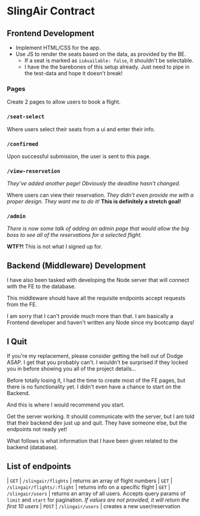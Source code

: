 # SlingAir Contract

## Frontend Development

- Implement HTML/CSS for the app.
- Use JS to render the seats based on the data, as provided by the BE.
  - If a seat is marked as `isAvailable: false`, it shouldn't be selectable.
  - I have the the barebones of this setup already. Just need to pipe in the test-data and hope it doesn't break!

### Pages

Create 2 pages to allow users to book a flight.

### `/seat-select`

Where users select their seats from a ui and enter their info.

### `/confirmed`

Upon successful submission, the user is sent to this page.

### `/view-reservation`

_They've added another page! Obviously the deadline hasn't changed._

Where users can view their reservation. _They didn't even provide me with a proper design. They want me to do it!_ **This is definitely a stretch goal!**

### `/admin`

_There is now some talk of adding an admin page that would allow the big boss to see all of the reservations for a selected flight._

**WTF?!** This is not what I signed up for.

## Backend (Middleware) Development

I have also been tasked with developing the Node server that will connect with the FE to the database.

This middleware should have all the requisite endpoints accept requests from the FE.

I am sorry that I can't provide much more than that. I am basically a Frontend developer and haven't written any Node since my bootcamp days!

## I Quit

If you're my replacement, please consider getting the hell out of Dodge ASAP. I get that you probably can't. I wouldn't be surprised if they locked you in before showing you all of the project details...

Before totally losing it, I had the time to create most of the FE pages, but there is no functionality yet. I didn't even have a chance to start on the Backend.

And this is where I would recommend you start.

Get the server working. It should communicate with the server, but I am told that their backend dev just up and quit. They have someone else, but the endpoints not ready yet!

What follows is what information that I have been given related to the backend (database).

## List of endpoints

| `GET` | `/slingair/flights` | returns an array of flight numbers
| `GET` | `/slingair/flights/:flight` | returns info on a specific flight
| `GET` | `/slingair/users` | returns an array of all users. Accepts query params of `limit` and `start` for pagination. _If values are not provided, it will return the first 10 users_
| `POST` | `/slingair/users` | creates a new user/reservation

